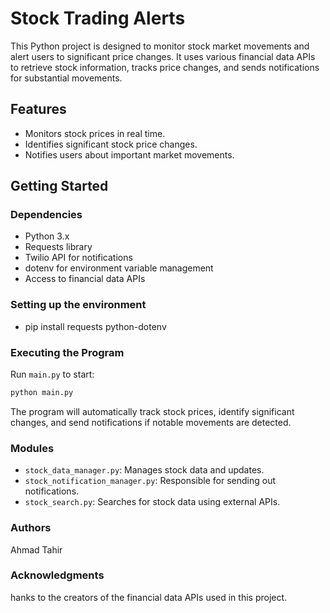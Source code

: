# Stock Trading Alerts

This Python project is designed to monitor stock market movements and alert users to significant price changes. It uses various financial data APIs to retrieve stock information, tracks price changes, and sends notifications for substantial movements.

## Features

- Monitors stock prices in real time.
- Identifies significant stock price changes.
- Notifies users about important market movements.

## Getting Started

### Dependencies

- Python 3.x
- Requests library
- Twilio API for notifications
- dotenv for environment variable management
- Access to financial data APIs


### Setting up the environment

- pip install requests python-dotenv


### Executing the Program

Run `main.py` to start:

```bash
python main.py
```

The program will automatically track stock prices, identify significant changes, and send notifications if notable movements are detected.

### Modules

- `stock_data_manager.py`: Manages stock data and updates.
- `stock_notification_manager.py`: Responsible for sending out notifications.
- `stock_search.py`: Searches for stock data using external APIs.

### Authors

Ahmad Tahir

### Acknowledgments

hanks to the creators of the financial data APIs used in this project.

